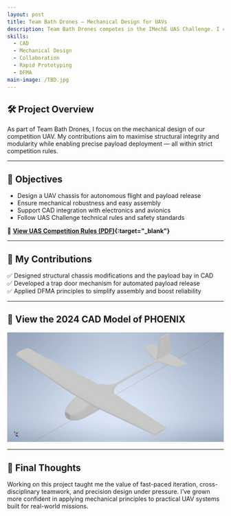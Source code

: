 ```yaml
---
layout: post
title: Team Bath Drones – Mechanical Design for UAVs
description: Team Bath Drones competes in the IMechE UAS Challenge. I contribute to the design of structural and functional UAV components — from chassis reinforcements to payload systems — in a high-pressure team environment.
skills: 
  - CAD
  - Mechanical Design
  - Collaboration
  - Rapid Prototyping
  - DFMA
main-image: /TBD.jpg
---
```


## 🛠️ Project Overview

As part of Team Bath Drones, I focus on the mechanical design of our competition UAV. My contributions aim to maximise structural integrity and modularity while enabling precise payload deployment — all within strict competition rules.

---

## 🎯 Objectives

- Design a UAV chassis for autonomous flight and payload release  
- Ensure mechanical robustness and easy assembly  
- Support CAD integration with electronics and avionics  
- Follow UAS Challenge technical rules and safety standards  

📄 **[View UAS Competition Rules (PDF)](/assets/documents/TBD_rules.pdf){:target="_blank"}**

---

## 🧩 My Contributions

✅ Designed structural chassis modifications and the payload bay in CAD  
✅ Developed a trap door mechanism for automated payload release  
✅ Applied DFMA principles to simplify assembly and boost reliability  

---

## 📸 View the 2024 CAD Model of PHOENIX

<p align="center">
  <img src="/assets/documents/phoenix.png" width="600" alt="CAD preview of UAV design" />
</p>

---

## 💬 Final Thoughts

Working on this project taught me the value of fast-paced iteration, cross-disciplinary teamwork, and precision design under pressure. I’ve grown more confident in applying mechanical principles to practical UAV systems built for real-world missions.


